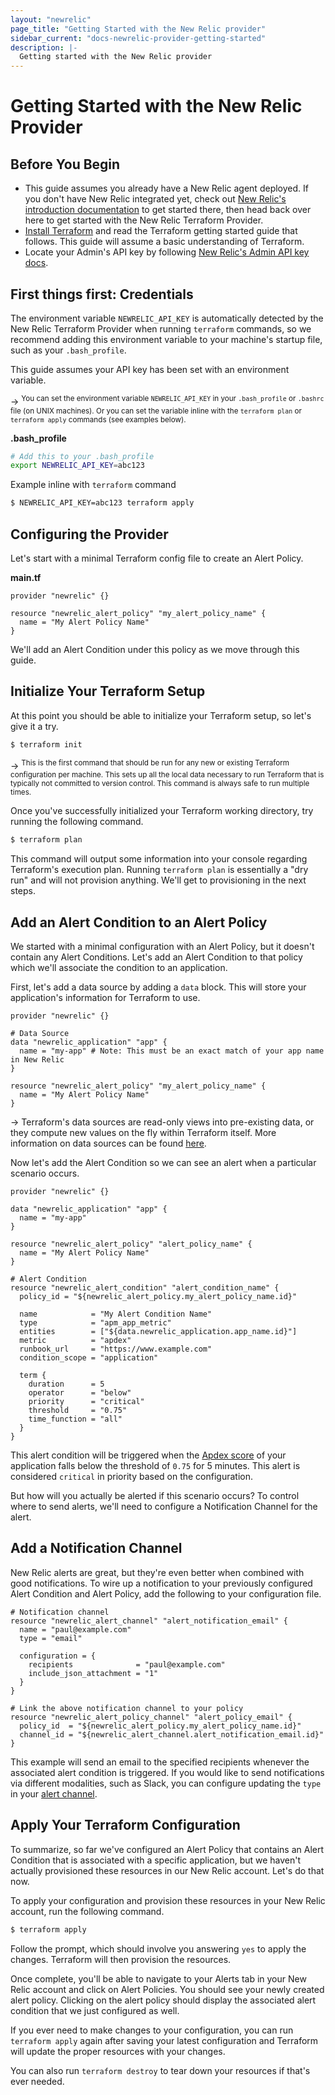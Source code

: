 ```yaml
---
layout: "newrelic"
page_title: "Getting Started with the New Relic provider"
sidebar_current: "docs-newrelic-provider-getting-started"
description: |-
  Getting started with the New Relic provider
---
```


# Getting Started with the New Relic Provider

## Before You Begin

* This guide assumes you already have a New Relic agent deployed. If you don't have New Relic integrated yet, check out [New Relic's introduction documentation](https://docs.newrelic.com/docs/using-new-relic/welcome-new-relic/get-started/introduction-new-relic) to get started there, then head back over here to get started with the New Relic Terraform Provider.
* [Install Terraform](https://www.terraform.io/intro/getting-started/install.html)
and read the Terraform getting started guide that follows. This guide will
assume a basic understanding of Terraform.
* Locate your Admin's API key by following [New Relic's Admin API key docs](https://docs.newrelic.com/docs/apis/get-started/intro-apis/types-new-relic-api-keys#admin).

## First things first: Credentials

The environment variable `NEWRELIC_API_KEY` is automatically detected by the New Relic Terraform Provider when running `terraform` commands, so we recommend adding this environment variable to your machine's startup file, such as your `.bash_profile`.

This guide assumes your API key has been set with an environment variable.

-> <sup>You can set the environment variable `NEWRELIC_API_KEY` in your `.bash_profile` or `.bashrc` file (on UNIX machines). Or you can set the variable inline with the `terraform plan` or `terraform apply` commands (see examples below).</sup>

**.bash_profile**

```bash
# Add this to your .bash_profile
export NEWRELIC_API_KEY=abc123
```

Example inline with `terraform` command

```bash
$ NEWRELIC_API_KEY=abc123 terraform apply
```

## Configuring the Provider

Let's start with a minimal Terraform config file to create an Alert Policy.

**main.tf**

```hcl
provider "newrelic" {}

resource "newrelic_alert_policy" "my_alert_policy_name" {
  name = "My Alert Policy Name"
}
```
We'll add an Alert Condition under this policy as we move through this guide.


## Initialize Your Terraform Setup

At this point you should be able to initialize your Terraform setup, so let's give it a try.

```bash
$ terraform init
```

-> <sup>This is the first command that should be run for any new or existing Terraform configuration per machine. This sets up all the local data necessary to run Terraform that is typically not committed to version control. This command is always safe to run multiple times.</sup>

Once you've successfully initialized your Terraform working directory, try running the following command.

```bash
$ terraform plan
```

This command will output some information into your console regarding Terraform's execution plan. Running `terraform plan` is essentially a "dry run" and will not provision anything. We'll get to provisioning in the next steps.

## Add an Alert Condition to an Alert Policy

We started with a minimal configuration with an Alert Policy, but it doesn't contain any Alert Conditions. Let's add an Alert Condition to that policy which we'll associate the condition to an application.

First, let's add a data source by adding a `data` block. This will store your application's information for Terraform to use.

```hcl
provider "newrelic" {}

# Data Source
data "newrelic_application" "app" {
  name = "my-app" # Note: This must be an exact match of your app name in New Relic
}

resource "newrelic_alert_policy" "my_alert_policy_name" {
  name = "My Alert Policy Name"
}
```

-> Terraform's data sources are read-only views into pre-existing data, or they compute new values on the fly within Terraform itself. More information on data sources can be found [here](https://www.terraform.io/docs/configuration-0-11/data-sources.html).


Now let's add the Alert Condition so we can see an alert when a particular scenario occurs.

```hcl
provider "newrelic" {}

data "newrelic_application" "app" {
  name = "my-app"
}

resource "newrelic_alert_policy" "alert_policy_name" {
  name = "My Alert Policy Name"
}

# Alert Condition
resource "newrelic_alert_condition" "alert_condition_name" {
  policy_id = "${newrelic_alert_policy.my_alert_policy_name.id}"

  name            = "My Alert Condition Name"
  type            = "apm_app_metric"
  entities        = ["${data.newrelic_application.app_name.id}"]
  metric          = "apdex"
  runbook_url     = "https://www.example.com"
  condition_scope = "application"

  term {
    duration      = 5
    operator      = "below"
    priority      = "critical"
    threshold     = "0.75"
    time_function = "all"
  }
}
```

This alert condition will be triggered when the [Apdex score](https://docs.newrelic.com/docs/apm/new-relic-apm/apdex/apdex-measure-user-satisfaction) of your application falls below the threshold of `0.75` for 5 minutes. This alert is considered `critical` in priority based on the configuration.

But how will you actually be alerted if this scenario occurs? To control where to send alerts, we'll need to configure a Notification Channel for the alert.

## Add a Notification Channel

New Relic alerts are great, but they're even better when combined with good notifications. To wire up a notification to your previously configured Alert Condition and Alert Policy, add the following to your configuration file.

```hcl
# Notification channel
resource "newrelic_alert_channel" "alert_notification_email" {
  name = "paul@example.com"
  type = "email"

  configuration = {
    recipients              = "paul@example.com"
    include_json_attachment = "1"
  }
}

# Link the above notification channel to your policy
resource "newrelic_alert_policy_channel" "alert_policy_email" {
  policy_id  = "${newrelic_alert_policy.my_alert_policy_name.id}"
  channel_id = "${newrelic_alert_channel.alert_notification_email.id}"
}
```

This example will send an email to the specified recipients whenever the associated alert condition is triggered. If you would like to send notifications via different modalities, such as Slack, you can configure updating the `type` in your [alert channel](https://www.terraform.io/docs/providers/newrelic/r/alert_channel.html).


## Apply Your Terraform Configuration

To summarize, so far we've configured an Alert Policy that contains an Alert Condition that is associated with a specific application, but we haven't actually provisioned these resources in our New Relic account. Let's do that now.

To apply your configuration and provision these resources in your New Relic account, run the following command.

```bash
$ terraform apply
```

Follow the prompt, which should involve you answering `yes` to apply the changes. Terraform will then provision the resources.

Once complete, you'll be able to navigate to your Alerts tab in your New Relic account and click on Alert Policies. You should see your newly created alert policy. Clicking on the alert policy should display the associated alert condition that we just configured as well.

If you ever need to make changes to your configuration, you can run `terraform apply` again after saving your latest configuration and Terraform will update the proper resources with your changes.

You can also run `terraform destroy` to tear down your resources if that's ever needed.
